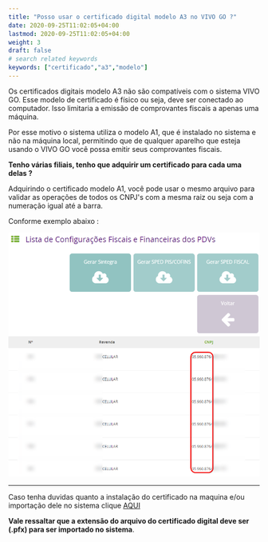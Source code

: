 ```yaml
---
title: "Posso usar o certificado digital modelo A3 no VIVO GO ?"
date: 2020-09-25T11:02:05+04:00
lastmod: 2020-09-25T11:02:05+04:00
weight: 3
draft: false
# search related keywords
keywords: ["certificado","a3","modelo"]
---
```


Os certificados digitais modelo A3 não são compatíveis com o sistema VIVO GO. Esse modelo de certificado é físico ou seja, deve ser conectado ao computador. Isso limitaria a emissão de comprovantes fiscais a apenas uma máquina.

Por esse motivo o sistema utiliza o modelo A1, que é instalado no sistema e não na máquina local, permitindo que de qualquer aparelho que esteja usando o VIVO GO você possa emitir seus comprovantes fiscais.

**Tenho várias filiais, tenho que adquirir um certificado para cada uma delas ?**

Adquirindo o certificado modelo A1, você pode usar o mesmo arquivo para validar as operações de todos os CNPJ's com a mesma raiz ou seja com a numeração igual até a barra.

Conforme exemplo abaixo :

![image example](raiz.png "Mesma Raiz de CNPJ")
___
Caso tenha duvidas quanto a instalação do certificado na maquina e/ou importação dele no sistema clique [AQUI](https://before.atlassian.net/wiki/spaces/SYSCOR/pages/609386515/Certificado+Digital+-+Procedimentos)

__Vale ressaltar que a extensão do arquivo do certificado digital deve ser (.pfx) para ser importado no sistema__.
